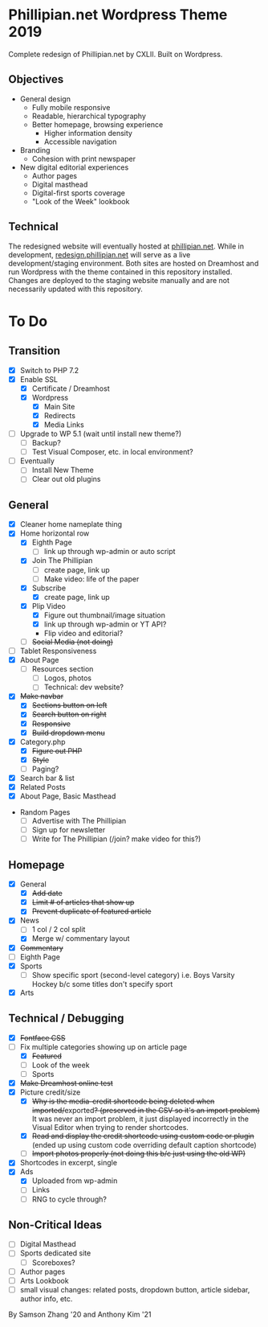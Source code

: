 # Phillipian.net Wordpress Theme 2019

Complete redesign of Phillipian.net by CXLII. Built on Wordpress.

## Objectives
- General design
  - Fully mobile responsive
  - Readable, hierarchical typography
  - Better homepage, browsing experience
    - Higher information density
    - Accessible navigation
- Branding
  - Cohesion with print newspaper
- New digital editorial experiences
  - Author pages
  - Digital masthead
  - Digital-first sports coverage
  - "Look of the Week" lookbook

## Technical
The redesigned website will eventually hosted at [phillipian.net](http://phillipian.net/). While in development, [redesign.phillipian.net](https://redesign.phillipian.net/) will serve as a live development/staging environment. Both sites are hosted on Dreamhost and run Wordpress with the theme contained in this repository installed. Changes are deployed to the staging website manually and are not necessarily updated with this repository.

# To Do

## Transition
- [X] Switch to PHP 7.2
- [X] Enable SSL
  - [X] Certificate / Dreamhost
  - [X] Wordpress
    - [X] Main Site
    - [X] Redirects
    - [X] Media Links
- [ ] Upgrade to WP 5.1 (wait until install new theme?)
  - [ ] Backup?
  - [ ] Test Visual Composer, etc. in local environment?
- [ ] Eventually
  - [ ] Install New Theme
  - [ ] Clear out old plugins

## General
- [X] Cleaner home nameplate thing
- [X] Home horizontal row
  - [X] Eighth Page
    - [ ] link up through wp-admin or auto script
  - [X] Join The Phillipian
    - [ ] create page, link up
    - [ ] Make video: life of the paper
  - [X] Subscribe
    - [X] create page, link up
  - [X] Plip Video
    - [X] Figure out thumbnail/image situation
    - [X] link up through wp-admin or YT API?
    - Flip video and editorial?
  - [ ] ~~Social Media (not doing)~~
- [ ] Tablet Responsiveness
- [X] About Page
  - [ ] Resources section
    - [ ] Logos, photos
    - [ ] Technical: dev website?
- [X] ~~Make navbar~~
  - [X] ~~Sections button on left~~
  - [X] ~~Search button on right~~
  - [X] ~~Responsive~~
  - [X] ~~Build dropdown menu~~
- [X] Category.php
  - [X] ~~Figure out PHP~~
  - [X] ~~Style~~
  - [ ] Paging?
- [X] Search bar & list
- [X] Related Posts
- [X] About Page, Basic Masthead
- Random Pages
  - [ ] Advertise with The Phillipian
  - [ ] Sign up for newsletter
  - [ ] Write for The Phillipian (/join? make video for this?)

## Homepage
- [X] General
  - [X] ~~Add date~~
  - [X] ~~Limit # of articles that show up~~
  - [X] ~~Prevent duplicate of featured article~~
- [X] News
  - [ ] 1 col / 2 col split
  - [X] Merge w/ commentary layout
- [X] ~~Commentary~~
- [ ] Eighth Page
- [X] Sports
  - [ ] Show specific sport (second-level category) i.e. Boys Varsity Hockey b/c some titles don't specify sport
- [X] Arts

## Technical / Debugging
- [X] ~~Fontface CSS~~
- [ ] Fix multiple categories showing up on article page
  - [X] ~~Featured~~
  - [ ] Look of the week
  - [ ] Sports
- [X] ~~Make Dreamhost online test~~
- [X] Picture credit/size
  - [X] ~~Why is the media-credit shortcode being deleted when imported/~~exported~~? (preserved in the CSV so it's an import problem)~~ It was never an import problem, it just displayed incorrectly in the Visual Editor when trying to render shortcodes.
  - [X] ~~Read and display the credit shortcode using custom code or plugin~~ (ended up using custom code overriding default caption shortcode)
  - [ ] ~~Import photos properly (not doing this b/c just using the old WP)~~
- [X] Shortcodes in excerpt, single
- [X] Ads
  - [X] Uploaded from wp-admin
  - [ ] Links
  - [ ] RNG to cycle through?

## Non-Critical Ideas

- [ ] Digital Masthead
- [ ] Sports dedicated site
  - [ ] Scoreboxes?
- [ ] Author pages
- [ ] Arts Lookbook
- [ ] small visual changes: related posts, dropdown button, article sidebar, author info, etc.
  
By Samson Zhang '20 and Anthony Kim '21
